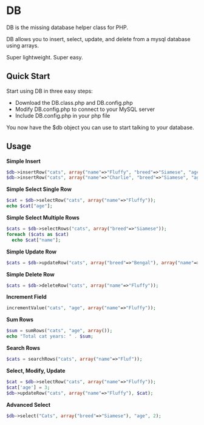 DB
====

DB is the missing database helper class for PHP.

DB allows you to insert, select, update, and delete from a mysql database using arrays.

Super lightweight. Super easy.

Quick Start
-----------
Start using DB in three easy steps:

* Download the DB.class.php and DB.config.php
* Modify DB.config.php to connect to your MySQL server
* Include DB.config.php in your php file

You now have the $db object you can use to start talking to your database.

Usage
-----------

__Simple Insert__
```php
$db->insertRow("cats", array("name"=>"Fluffy", "breed"=>"Siamese", "age"=>2));
$db->insertRow("cats", array("name"=>"Charlie", "breed"=>"Siamese", "age"=>3));
```

__Simple Select Single Row__
```php
$cat = $db->selectRow("cats", array("name"=>"Fluffy"));
echo $cat["age"];
```

__Simple Select Multiple Rows__
```php
$cats = $db->selectRows("cats", array("breed"=>"Siamese"));
foreach ($cats as $cat)
  echo $cat["name"];
```

__Simple Update Row__
```php
$cats = $db->updateRow("cats", array("breed"=>"Bengal"), array("name"=>"Fluffy"));
```

__Simple Delete Row__
```php
$cats = $db->deleteRow("cats", array("name"=>"Fluffy"));
```

__Increment Field__
```php
incrementValue("cats", "age", array("name"=>"Fluffy"));
```

__Sum Rows__
```php
$sum = sumRows("cats", "age", array());
echo "Total cat years: " . $sum;
```

__Search Rows__
```php
$cats = searchRows("cats", array("name"=>"Fluf"));
```

__Select, Modify, Update__
```php
$cat = $db->selectRow("cats", array("name"=>"Fluffy"));
$cat['age'] = 3;
$db->updateRow("cats", array("name"=>"Fluffy"), $cat);
```

__Advanced Select__
```php
$db->select("Cats", array("breed"=>"Siamese"), "age", 2);
```
